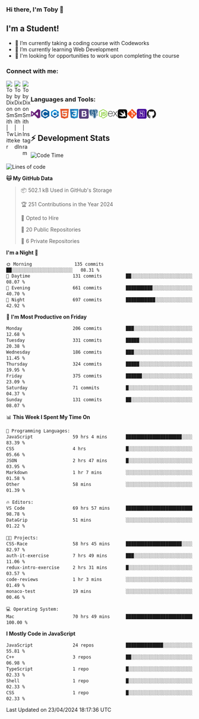 ### Hi there, I'm Toby 👋

## I'm a Student!
- 🔭 I’m currently taking a coding course with Codeworks
- 🌱 I’m currently learning Web Development
- 💬 I'm looking for opportunities to work upon completing the course

### Connect with me:

[<img align="left" alt="Toby Dixon Smith | Twitter" width="22px" src="https://cdn.jsdelivr.net/npm/simple-icons@v3/icons/twitter.svg" />][twitter]
[<img align="left" alt="Toby Dixon Smith | LinkedIn" width="22px" src="https://cdn.jsdelivr.net/npm/simple-icons@v3/icons/linkedin.svg" />][linkedin]
[<img align="left" alt="Toby Dixon Smith | Instagram" width="22px" src="https://cdn.jsdelivr.net/npm/simple-icons@v3/icons/instagram.svg" />][instagram]

[twitter]: https://twitter.com/TobyDixonSmith1
[instagram]: https://www.instagram.com/toby_ds1/
[linkedin]: https://www.linkedin.com/in/toby-dixon-smith-4734331a3/

<br />

### Languages and Tools:

<img align="left" alt="Visual Studio Code" title="Visual Studio Code" width="26px" src="logos/visualstudio.png" />
<img align="left" alt="C" title="C" width="26px" src="logos/c.png" />
<img align="left" alt="C++" title="C++" width="26px" src="logos/c-plus.png" />
<img align="left" alt="HTML5" title="HTML 5" width="26px" src="logos/html.png" />
<img align="left" alt="CSS3" title="CSS 3" width="26px" src="logos/css3.png" />
<img align="left" alt="BootStrap" title="BootStrap" width="26px" src="logos/bootstrap.png" />
<img align="left" alt="PostgresSQL" title="PostgresSPQ" width="26px" src="logos/postgresql.png" />
<img align="left" alt="Node JS" title="Node JS" width="26px" src="logos/node-js.png" />
<img align="left" alt="Express" title="Express" width="26px" src="logos/express.png" />
<img align="left" alt="Swift" title="Swift" width="26px" src="logos/swift.png" />
<img align="left" alt="Git" title="Git" width="26px" src="logos/git.png" />
<img align="left" alt="Heroku" title="Heroku" width="26px" src="logos/heroku.png" />
<img align="left" alt="GitHub" title="GitHub" width="26px" src="logos/github.png" />
<br />
<br />

## :zap: Development Stats

<!--START_SECTION:waka-->
![Code Time](http://img.shields.io/badge/Code%20Time-482%20hrs%2036%20mins-blue)

![Lines of code](https://img.shields.io/badge/From%20Hello%20World%20I%27ve%20Written-1.6%20million%20lines%20of%20code-blue)

**🐱 My GitHub Data** 

> 📦 502.1 kB Used in GitHub's Storage 
 > 
> 🏆 251 Contributions in the Year 2024
 > 
> 💼 Opted to Hire
 > 
> 📜 20 Public Repositories 
 > 
> 🔑 6 Private Repositories 
 > 
**I'm a Night 🦉** 

```text
🌞 Morning                135 commits         ██░░░░░░░░░░░░░░░░░░░░░░░   08.31 % 
🌆 Daytime                131 commits         ██░░░░░░░░░░░░░░░░░░░░░░░   08.07 % 
🌃 Evening                661 commits         ██████████░░░░░░░░░░░░░░░   40.70 % 
🌙 Night                  697 commits         ███████████░░░░░░░░░░░░░░   42.92 % 
```
📅 **I'm Most Productive on Friday** 

```text
Monday                   206 commits         ███░░░░░░░░░░░░░░░░░░░░░░   12.68 % 
Tuesday                  331 commits         █████░░░░░░░░░░░░░░░░░░░░   20.38 % 
Wednesday                186 commits         ███░░░░░░░░░░░░░░░░░░░░░░   11.45 % 
Thursday                 324 commits         █████░░░░░░░░░░░░░░░░░░░░   19.95 % 
Friday                   375 commits         ██████░░░░░░░░░░░░░░░░░░░   23.09 % 
Saturday                 71 commits          █░░░░░░░░░░░░░░░░░░░░░░░░   04.37 % 
Sunday                   131 commits         ██░░░░░░░░░░░░░░░░░░░░░░░   08.07 % 
```


📊 **This Week I Spent My Time On** 

```text
💬 Programming Languages: 
JavaScript               59 hrs 4 mins       █████████████████████░░░░   83.39 % 
CSS                      4 hrs               █░░░░░░░░░░░░░░░░░░░░░░░░   05.66 % 
JSON                     2 hrs 47 mins       █░░░░░░░░░░░░░░░░░░░░░░░░   03.95 % 
Markdown                 1 hr 7 mins         ░░░░░░░░░░░░░░░░░░░░░░░░░   01.58 % 
Other                    58 mins             ░░░░░░░░░░░░░░░░░░░░░░░░░   01.39 % 

🔥 Editors: 
VS Code                  69 hrs 57 mins      █████████████████████████   98.78 % 
DataGrip                 51 mins             ░░░░░░░░░░░░░░░░░░░░░░░░░   01.22 % 

🐱‍💻 Projects: 
CSS-Race                 58 hrs 45 mins      █████████████████████░░░░   82.97 % 
auth-it-exercise         7 hrs 49 mins       ███░░░░░░░░░░░░░░░░░░░░░░   11.06 % 
redux-intro-exercise     2 hrs 31 mins       █░░░░░░░░░░░░░░░░░░░░░░░░   03.57 % 
code-reviews             1 hr 3 mins         ░░░░░░░░░░░░░░░░░░░░░░░░░   01.49 % 
monaco-test              19 mins             ░░░░░░░░░░░░░░░░░░░░░░░░░   00.46 % 

💻 Operating System: 
Mac                      70 hrs 49 mins      █████████████████████████   100.00 % 
```

**I Mostly Code in JavaScript** 

```text
JavaScript               24 repos            ██████████████░░░░░░░░░░░   55.81 % 
C++                      3 repos             ██░░░░░░░░░░░░░░░░░░░░░░░   06.98 % 
TypeScript               1 repo              █░░░░░░░░░░░░░░░░░░░░░░░░   02.33 % 
Shell                    1 repo              █░░░░░░░░░░░░░░░░░░░░░░░░   02.33 % 
CSS                      1 repo              █░░░░░░░░░░░░░░░░░░░░░░░░   02.33 % 
```




 Last Updated on 23/04/2024 18:17:36 UTC
<!--END_SECTION:waka-->
